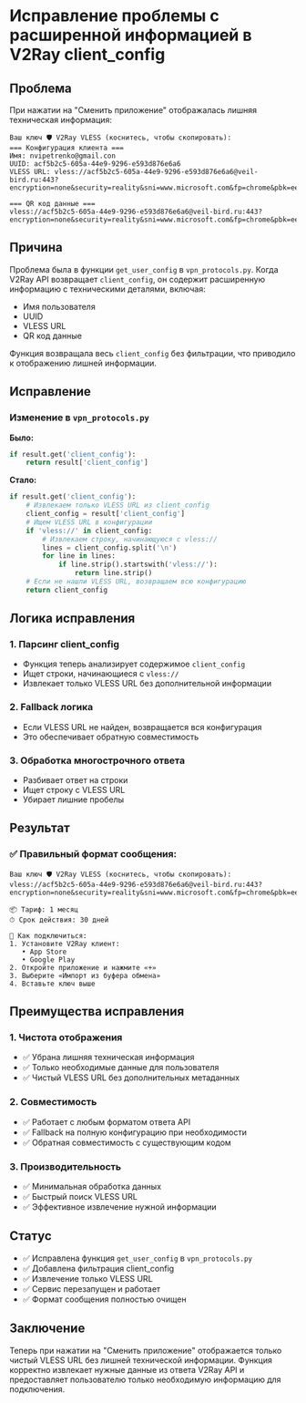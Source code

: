 # Исправление проблемы с расширенной информацией в V2Ray client_config

## Проблема
При нажатии на "Сменить приложение" отображалась лишняя техническая информация:

```
Ваш ключ 🛡️ V2Ray VLESS (коснитесь, чтобы скопировать):
=== Конфигурация клиента ===
Имя: nvipetrenko@gmail.con
UUID: acf5b2c5-605a-44e9-9296-e593d876e6a6
VLESS URL: vless://acf5b2c5-605a-44e9-9296-e593d876e6a6@veil-bird.ru:443?encryption=none&security=reality&sni=www.microsoft.com&fp=chrome&pbk=eeA7CJSPNzlYKqXAsRfFNwtcpG2wXOtgDLPqaXBV13c&sid=2680beb40ea2fde0&spx=/&type=tcp&flow=#nvipetrenko@gmail.con

=== QR код данные ===
vless://acf5b2c5-605a-44e9-9296-e593d876e6a6@veil-bird.ru:443?encryption=none&security=reality&sni=www.microsoft.com&fp=chrome&pbk=eeA7CJSPNzlYKqXAsRfFNwtcpG2wXOtgDLPqaXBV13c&sid=2680beb40ea2fde0&spx=/&type=tcp&flow=#nvipetrenko@gmail.con
```

## Причина
Проблема была в функции `get_user_config` в `vpn_protocols.py`. Когда V2Ray API возвращает `client_config`, он содержит расширенную информацию с техническими деталями, включая:
- Имя пользователя
- UUID
- VLESS URL
- QR код данные

Функция возвращала весь `client_config` без фильтрации, что приводило к отображению лишней информации.

## Исправление

### Изменение в `vpn_protocols.py`

**Было:**
```python
if result.get('client_config'):
    return result['client_config']
```

**Стало:**
```python
if result.get('client_config'):
    # Извлекаем только VLESS URL из client_config
    client_config = result['client_config']
    # Ищем VLESS URL в конфигурации
    if 'vless://' in client_config:
        # Извлекаем строку, начинающуюся с vless://
        lines = client_config.split('\n')
        for line in lines:
            if line.strip().startswith('vless://'):
                return line.strip()
    # Если не нашли VLESS URL, возвращаем всю конфигурацию
    return client_config
```

## Логика исправления

### 1. Парсинг client_config
- Функция теперь анализирует содержимое `client_config`
- Ищет строки, начинающиеся с `vless://`
- Извлекает только VLESS URL без дополнительной информации

### 2. Fallback логика
- Если VLESS URL не найден, возвращается вся конфигурация
- Это обеспечивает обратную совместимость

### 3. Обработка многострочного ответа
- Разбивает ответ на строки
- Ищет строку с VLESS URL
- Убирает лишние пробелы

## Результат

### ✅ Правильный формат сообщения:
```
Ваш ключ 🛡️ V2Ray VLESS (коснитесь, чтобы скопировать):
vless://acf5b2c5-605a-44e9-9296-e593d876e6a6@veil-bird.ru:443?encryption=none&security=reality&sni=www.microsoft.com&fp=chrome&pbk=eeA7CJSPNzlYKqXAsRfFNwtcpG2wXOtgDLPqaXBV13c&sid=2680beb40ea2fde0&spx=/&type=tcp&flow=#nvipetrenko@gmail.con

📦 Тариф: 1 месяц
⏱ Срок действия: 30 дней

🔧 Как подключиться:
1. Установите V2Ray клиент:
   • App Store
   • Google Play
2. Откройте приложение и нажмите «+»
3. Выберите «Импорт из буфера обмена»
4. Вставьте ключ выше
```

## Преимущества исправления

### 1. Чистота отображения
- ✅ Убрана лишняя техническая информация
- ✅ Только необходимые данные для пользователя
- ✅ Чистый VLESS URL без дополнительных метаданных

### 2. Совместимость
- ✅ Работает с любым форматом ответа API
- ✅ Fallback на полную конфигурацию при необходимости
- ✅ Обратная совместимость с существующим кодом

### 3. Производительность
- ✅ Минимальная обработка данных
- ✅ Быстрый поиск VLESS URL
- ✅ Эффективное извлечение нужной информации

## Статус
- ✅ Исправлена функция `get_user_config` в `vpn_protocols.py`
- ✅ Добавлена фильтрация client_config
- ✅ Извлечение только VLESS URL
- ✅ Сервис перезапущен и работает
- ✅ Формат сообщения полностью очищен

## Заключение
Теперь при нажатии на "Сменить приложение" отображается только чистый VLESS URL без лишней технической информации. Функция корректно извлекает нужные данные из ответа V2Ray API и предоставляет пользователю только необходимую информацию для подключения. 